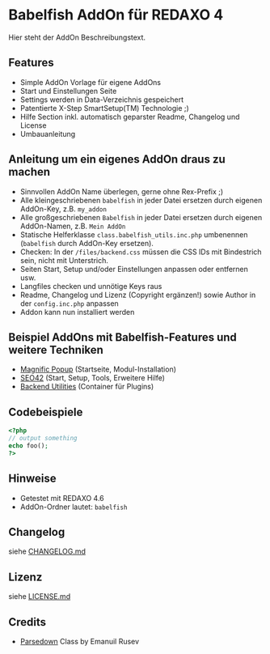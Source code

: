 Babelfish AddOn für REDAXO 4
============================

Hier steht der AddOn Beschreibungstext.

Features
--------

* Simple AddOn Vorlage für eigene AddOns
* Start und Einstellungen Seite
* Settings werden in Data-Verzeichnis gespeichert
* Patentierte X-Step SmartSetup(TM) Technologie ;)
* Hilfe Section inkl. automatisch geparster Readme, Changelog und License
* Umbauanleitung

Anleitung um ein eigenes AddOn draus zu machen
----------------------------------------------

* Sinnvollen AddOn Name überlegen, gerne ohne Rex-Prefix ;)
* Alle kleingeschriebenen `babelfish` in jeder Datei ersetzen durch eigenen AddOn-Key, z.B. `my_addon`
* Alle großgeschriebenen `Babelfish` in jeder Datei  ersetzen durch eigenen AddOn-Namen, z.B. `Mein AddOn`
* Statische Helferklasse `class.babelfish_utils.inc.php` umbenennen (`babelfish` durch AddOn-Key ersetzen).
* Checken: In der `/files/backend.css` müssen die CSS IDs mit Bindestrich sein, nicht mit Unterstrich.
* Seiten Start, Setup und/oder Einstellungen anpassen oder entfernen usw.
* Langfiles checken und unnötige Keys raus
* Readme, Changelog und Lizenz (Copyright ergänzen!) sowie Author in der `config.inc.php` anpassen
* Addon kann nun installiert werden

Beispiel AddOns mit Babelfish-Features und weitere Techniken
------------------------------------------------------------

* [Magnific Popup](https://github.com/RexDude/magnific_popup) (Startseite, Modul-Installation)
* [SEO42](https://github.com/RexDude/seo42) (Start, Setup, Tools, Erweitere Hilfe)
* [Backend Utilities](https://github.com/RexDude/be_utilities) (Container für Plugins)

Codebeispiele
-------------

```php
<?php
// output something
echo foo();
?>
```

Hinweise
--------

* Getestet mit REDAXO 4.6
* AddOn-Ordner lautet: `babelfish`

Changelog
---------

siehe [CHANGELOG.md](CHANGELOG.md)

Lizenz
------

siehe [LICENSE.md](LICENSE.md)

Credits
-------

* [Parsedown](http://parsedown.org/) Class by Emanuil Rusev
